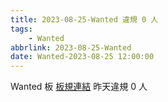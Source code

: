 ```yaml
---
title: 2023-08-25-Wanted 違規 0 人
tags:
    - Wanted
abbrlink: 2023-08-25-Wanted
date: Wanted-2023-08-25 12:00:00
---
```

Wanted 板 [板規連結](https://www.ptt.cc/bbs/Wanted/M.1608829773.A.D3B.html)
昨天違規 0 人
